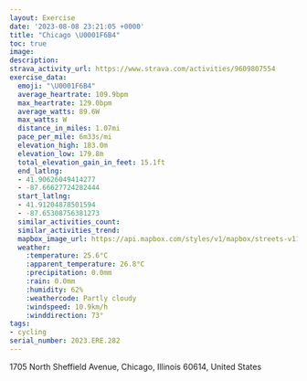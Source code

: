 ```yaml
---
layout: Exercise
date: '2023-08-08 23:21:05 +0000'
title: "Chicago \U0001F6B4"
toc: true
image:
description:
strava_activity_url: https://www.strava.com/activities/9609807554
exercise_data:
  emoji: "\U0001F6B4"
  average_heartrate: 109.9bpm
  max_heartrate: 129.0bpm
  average_watts: 89.6W
  max_watts: W
  distance_in_miles: 1.07mi
  pace_per_mile: 6m33s/mi
  elevation_high: 183.0m
  elevation_low: 179.8m
  total_elevation_gain_in_feet: 15.1ft
  end_latlng:
  - 41.90626049414277
  - -87.66627724282444
  start_latlng:
  - 41.91204878501594
  - -87.65308756381273
  similar_activities_count:
  similar_activities_trend:
  mapbox_image_url: https://api.mapbox.com/styles/v1/mapbox/streets-v11/static/path-5+787af2-1.0(%7Bux~Fpa_vOF~Q%3FtEJlKCnCHhOAvBGzABvAJlB%40bAh%40W%60%40GzOO),pin-s-s+e5b22e(-87.65481,41.91086),pin-s-f+89ae00(-87.66639000000002,41.907610000000005)/auto/800x800?access_token=pk.eyJ1Ijoiam9zaGJlY2ttYW4iLCJhIjoiY205eWR2aDd1MWZ6djJrbXc4a3M0bWZleiJ9.XiG9OWkNcZk2QzjJbxLB4A
  weather:
    :temperature: 25.6°C
    :apparent_temperature: 26.8°C
    :precipitation: 0.0mm
    :rain: 0.0mm
    :humidity: 62%
    :weathercode: Partly cloudy
    :windspeed: 10.9km/h
    :winddirection: 73°
tags:
- cycling
serial_number: 2023.ERE.282
---
```

1705 North Sheffield Avenue, Chicago, Illinois 60614, United States
